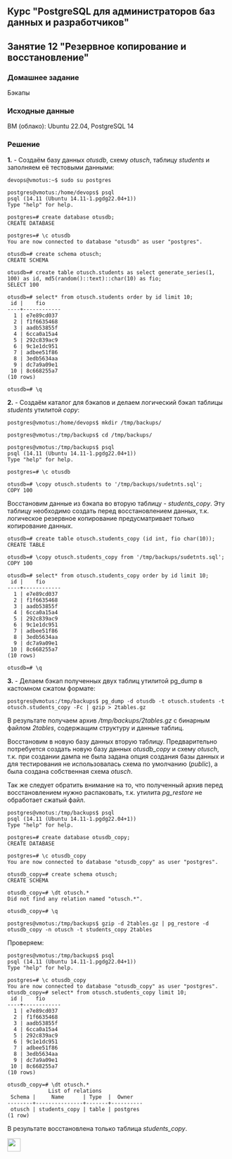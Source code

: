 ## Курс "PostgreSQL для администраторов баз данных и разработчиков"

## Занятие 12 "Резервное копирование и восстановление"

### Домашнее задание
Бэкапы

### Исходные данные
ВМ (облако): Ubuntu 22.04, PostgreSQL 14

### Решение

**1.** - Создаём базу данных _otusdb_, схему _otusch_, таблицу _students_ и заполняем её тестовыми данными:
```
devops@vmotus:~$ sudo su postgres

postgres@vmotus:/home/devops$ psql
psql (14.11 (Ubuntu 14.11-1.pgdg22.04+1))
Type "help" for help.

postgres=# create database otusdb;
CREATE DATABASE

postgres=# \c otusdb
You are now connected to database "otusdb" as user "postgres".

otusdb=# create schema otusch;
CREATE SCHEMA

otusdb=# create table otusch.students as select generate_series(1, 100) as id, md5(random()::text)::char(10) as fio;
SELECT 100

otusdb=# select* from otusch.students order by id limit 10;
 id |    fio
----+------------
  1 | e7e89cd037
  2 | f1f6635468
  3 | aadb53855f
  4 | 6cca0a15a4
  5 | 292c839ac9
  6 | 9c1e1dc951
  7 | adbee51f86
  8 | 3edb5634aa
  9 | dc7a9a09e1
 10 | 8c668255a7
(10 rows)

otusdb=# \q
```

**2.** - Создаём каталог для бэкапов и делаем логический бэкап таблицы _students_ утилитой _copy_:
```
postgres@vmotus:/home/devops$ mkdir /tmp/backups/

postgres@vmotus:/tmp/backups$ cd /tmp/backups/

postgres@vmotus:/tmp/backups$ psql
psql (14.11 (Ubuntu 14.11-1.pgdg22.04+1))
Type "help" for help.

postgres=# \c otusdb

otusdb=# \copy otusch.students to '/tmp/backups/sudetnts.sql';
COPY 100
```

Восстановим данные из бэкапа во вторую таблицу - _students_copy_. Эту таблицу необходимо создать перед восстановлением данных, т.к. логическое резервное копирование предусматривает только копирование данных.
```
otusdb=# create table otusch.students_copy (id int, fio char(10));
CREATE TABLE

otusdb=# \copy otusch.students_copy from '/tmp/backups/sudetnts.sql';
COPY 100

otusdb=# select* from otusch.students_copy order by id limit 10;
 id |    fio
----+------------
  1 | e7e89cd037
  2 | f1f6635468
  3 | aadb53855f
  4 | 6cca0a15a4
  5 | 292c839ac9
  6 | 9c1e1dc951
  7 | adbee51f86
  8 | 3edb5634aa
  9 | dc7a9a09e1
 10 | 8c668255a7
(10 rows)

otusdb=# \q
```

**3.** - Делаем бэкап полученных двух таблиц утилитой pg_dump в кастомном сжатом формате:
```
postgres@vmotus:/tmp/backups$ pg_dump -d otusdb -t otusch.students -t otusch.students_copy -Fc | gzip > 2tables.gz
```
В результате получаем архив _/tmp/backups/2tables.gz_ с бинарным файлом _2tables_, содержащим структуру и данные таблиц.

Восстановим в новую базу данных вторую таблицу.
Предварительно потребуется создать новую базу данных _otusdb_copy_ и схему _otusch_, т.к. при создании дампа не была задана опция создания базы данных и для тестирования не использовалась схема по умолчанию (_public_), а была создана собственная схема _otusch_.

Так же следует обратить внимание на то, что полученный архив перед восстановлением нужно распаковать, т.к. утилита _pg_restore_ не обработает сжатый файл.
```
postgres@vmotus:/tmp/backups$ psql
psql (14.11 (Ubuntu 14.11-1.pgdg22.04+1))
Type "help" for help.

postgres=# create database otusdb_copy;
CREATE DATABASE

postgres=# \c otusdb_copy
You are now connected to database "otusdb_copy" as user "postgres".

otusdb_copy=# create schema otusch;
CREATE SCHEMA

otusdb_copy=# \dt otusch.*
Did not find any relation named "otusch.*".

otusdb_copy=# \q

postgres@vmotus:/tmp/backups$ gzip -d 2tables.gz | pg_restore -d otusdb_copy -n otusch -t students_copy 2tables
```

Проверяем:
```
postgres@vmotus:/tmp/backups$ psql
psql (14.11 (Ubuntu 14.11-1.pgdg22.04+1))
Type "help" for help.

postgres=# \c otusdb_copy
You are now connected to database "otusdb_copy" as user "postgres".
otusdb_copy=# select* from otusch.students_copy limit 10;
 id |    fio
----+------------
  1 | e7e89cd037
  2 | f1f6635468
  3 | aadb53855f
  4 | 6cca0a15a4
  5 | 292c839ac9
  6 | 9c1e1dc951
  7 | adbee51f86
  8 | 3edb5634aa
  9 | dc7a9a09e1
 10 | 8c668255a7
(10 rows)

otusdb_copy=# \dt otusch.*
             List of relations
 Schema |     Name      | Type  |  Owner
--------+---------------+-------+----------
 otusch | students_copy | table | postgres
(1 row)
```
В результате восстановлена только таблица _students_copy_.

<code><img height="30" src="https://cdn.jsdelivr.net/npm/simple-icons@3.13.0/icons/postgresql.svg"></code>
